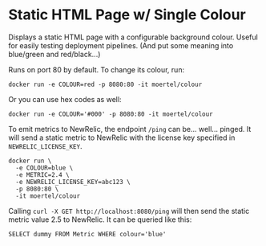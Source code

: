 # Static HTML Page w/ Single Colour

Displays a static HTML page with a configurable background colour. Useful for easily testing deployment pipelines. (And put some meaning into blue/green and red/black...)

Runs on port 80 by default. To change its colour, run:
```
docker run -e COLOUR=red -p 8080:80 -it moertel/colour
```

Or you can use hex codes as well:
```
docker run -e COLOUR='#000' -p 8080:80 -it moertel/colour
```

To emit metrics to NewRelic, the endpoint `/ping` can be... well... pinged. It will send a static metric to NewRelic with the license key specified in `NEWRELIC_LICENSE_KEY`.
```
docker run \
  -e COLOUR=blue \
  -e METRIC=2.4 \
  -e NEWRELIC_LICENSE_KEY=abc123 \
  -p 8080:80 \
  -it moertel/colour
```
Calling `curl -X GET http://localhost:8080/ping` will then send the static metric value 2.5 to NewRelic. It can be queried like this:
```
SELECT dummy FROM Metric WHERE colour='blue'
```
